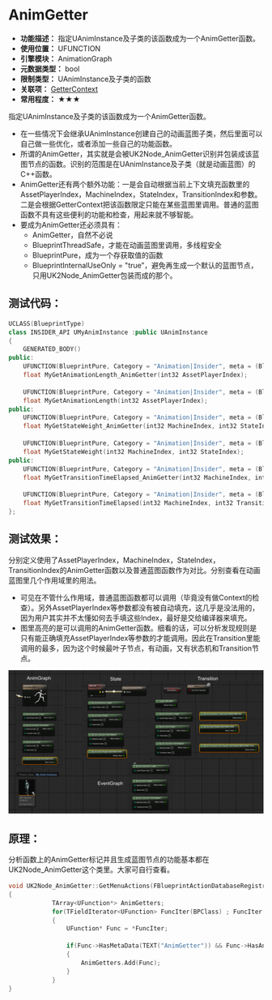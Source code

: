 ﻿# AnimGetter

- **功能描述：** 指定UAnimInstance及子类的该函数成为一个AnimGetter函数。
- **使用位置：** UFUNCTION
- **引擎模块：** AnimationGraph
- **元数据类型：** bool
- **限制类型：** UAnimInstance及子类的函数
- **关联项：** [GetterContext](../GetterContext/GetterContext.md)
- **常用程度：** ★★★

指定UAnimInstance及子类的该函数成为一个AnimGetter函数。

- 在一些情况下会继承UAnimInstance创建自己的动画蓝图子类，然后里面可以自己做一些优化，或者添加一些自己的功能函数。
- 所谓的AnimGetter，其实就是会被UK2Node_AnimGetter识别并包装成该蓝图节点的函数。识别的范围是在UAnimInstance及子类（就是动画蓝图）的C++函数。
- AnimGetter还有两个额外功能：一是会自动根据当前上下文填充函数里的AssetPlayerIndex，MachineIndex，StateIndex，TransitionIndex和参数。二是会根据GetterContext把该函数限定只能在某些蓝图里调用。普通的蓝图函数不具有这些便利的功能和检查，用起来就不够智能。
- 要成为AnimGetter还必须具有：
    - AnimGetter，自然不必说
    - BlueprintThreadSafe，才能在动画蓝图里调用，多线程安全
    - BlueprintPure，成为一个存获取值的函数
    - BlueprintInternalUseOnly = "true”，避免再生成一个默认的蓝图节点，只用UK2Node_AnimGetter包装而成的那个。

## 测试代码：

```cpp
UCLASS(BlueprintType)
class INSIDER_API UMyAnimInstance :public UAnimInstance
{
	GENERATED_BODY()
public:
	UFUNCTION(BlueprintPure, Category = "Animation|Insider", meta = (BlueprintInternalUseOnly = "true", AnimGetter, BlueprintThreadSafe))
	float MyGetAnimationLength_AnimGetter(int32 AssetPlayerIndex);

	UFUNCTION(BlueprintPure, Category = "Animation|Insider", meta = (BlueprintThreadSafe))
	float MyGetAnimationLength(int32 AssetPlayerIndex);
public:
	UFUNCTION(BlueprintPure, Category = "Animation|Insider", meta = (BlueprintInternalUseOnly = "true", AnimGetter, BlueprintThreadSafe))
	float MyGetStateWeight_AnimGetter(int32 MachineIndex, int32 StateIndex);

	UFUNCTION(BlueprintPure, Category = "Animation|Insider", meta = (BlueprintThreadSafe))
	float MyGetStateWeight(int32 MachineIndex, int32 StateIndex);
public:
	UFUNCTION(BlueprintPure, Category = "Animation|Insider", meta = (BlueprintInternalUseOnly = "true", AnimGetter, BlueprintThreadSafe))
	float MyGetTransitionTimeElapsed_AnimGetter(int32 MachineIndex, int32 TransitionIndex);

	UFUNCTION(BlueprintPure, Category = "Animation|Insider", meta = (BlueprintThreadSafe))
	float MyGetTransitionTimeElapsed(int32 MachineIndex, int32 TransitionIndex);
};

```

## 测试效果：

分别定义使用了AssetPlayerIndex，MachineIndex，StateIndex，TransitionIndex的AnimGetter函数以及普通蓝图函数作为对比。分别查看在动画蓝图里几个作用域里的用法。

- 可见在不管什么作用域，普通蓝图函数都可以调用（毕竟没有做Context的检查）。另外AssetPlayerIndex等参数都没有被自动填充，这几乎是没法用的，因为用户其实并不太懂如何去手填这些Index，最好是交给编译器来填充。
- 图里高亮的是可以调用的AnimGetter函数。细看的话，可以分析发现规则是只有能正确填充AssetPlayerIndex等参数的才能调用。因此在Transition里能调用的最多，因为这个时候最叶子节点，有动画，又有状态机和Transition节点。

![Untitled](Untitled.png)

## 原理：

分析函数上的AnimGetter标记并且生成蓝图节点的功能基本都在UK2Node_AnimGetter这个类里。大家可自行查看。

```cpp
void UK2Node_AnimGetter::GetMenuActions(FBlueprintActionDatabaseRegistrar& ActionRegistrar) const
{
			TArray<UFunction*> AnimGetters;
			for(TFieldIterator<UFunction> FuncIter(BPClass) ; FuncIter ; ++FuncIter)
			{
				UFunction* Func = *FuncIter;

				if(Func->HasMetaData(TEXT("AnimGetter")) && Func->HasAnyFunctionFlags(FUNC_Native))
				{
					AnimGetters.Add(Func);
				}
			}
}
```
